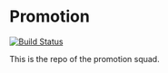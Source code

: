 # Promotion

[![Build Status](https://travis-ci.org/promotions-squad/promotions.svg?branch=master)](https://travis-ci.org/promotions-squad/promotions)

This is the repo of the promotion squad.
